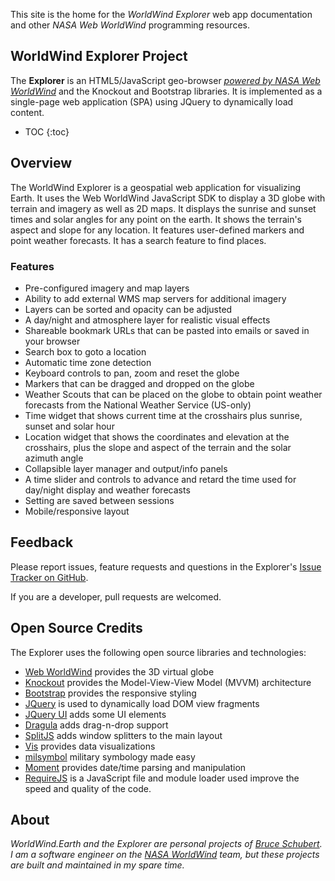 This site is the home for the _WorldWind Explorer_ web app documentation and 
other _NASA Web WorldWind_ programming resources.

## WorldWind Explorer Project
The __Explorer__ is an HTML5/JavaScript geo-browser 
_[powered by NASA Web WorldWind](https://worldwind.arc.nasa.gov/web)_ and the Knockout and Bootstrap libraries. 
It is implemented as a single-page web application (SPA) using JQuery to dynamically load content.

* TOC
{:toc}

## Overview
The WorldWind Explorer is a geospatial web application for visualizing Earth. 
It uses the Web WorldWind JavaScript SDK to display a 3D globe with terrain and 
imagery as well as 2D maps. It displays the sunrise and sunset times and solar angles
for any point on the earth. It shows the terrain's aspect and slope for any 
location. It features user-defined markers and point weather forecasts.
It has a search feature to find places.

### Features

- Pre-configured imagery and map layers
- Ability to add external WMS map servers for additional imagery
- Layers can be sorted and opacity can be adjusted
- A day/night and atmosphere layer for realistic visual effects
- Shareable bookmark URLs that can be pasted into emails or saved in your browser
- Search box to goto a location 
- Automatic time zone detection
- Keyboard controls to pan, zoom and reset the globe
- Markers that can be dragged and dropped on the globe
- Weather Scouts that can be placed on the globe to obtain point weather forecasts from the National Weather Service (US-only)
- Time widget that shows current time at the crosshairs plus sunrise, sunset and solar hour
- Location widget that shows the coordinates and elevation at the crosshairs, plus the slope and aspect of the terrain and the solar azimuth angle
- Collapsible layer manager and output/info panels
- A time slider and controls to advance and retard the time used for day/night display and weather forecasts 
- Setting are saved between sessions
- Mobile/responsive layout

## Feedback
Please report issues, feature requests and questions in the Explorer's 
[Issue Tracker on GitHub](https://github.com/NASAWorldWindResearch/WorldWindExplorer/issues).

If you are a developer, pull requests are welcomed.

## Open Source Credits
The Explorer uses the following open source libraries and technologies:

- [Web WorldWind](https://worldwind.arc.nasa.gov/web) provides the 3D virtual globe
- [Knockout](http://knockoutjs.com) provides the Model-View-View Model (MVVM) architecture
- [Bootstrap](https://getbootstrap.com/docs/3.3/) provides the responsive styling
- [JQuery](https://jquery.com/) is used to dynamically load DOM view fragments
- [JQuery UI](https://jqueryui.com/) adds some UI elements
- [Dragula](https://github.com/bevacqua/dragula) adds drag-n-drop support
- [SplitJS](https://nathancahill.github.io/Split.js/) adds window splitters to the main layout
- [Vis](http://visjs.org/) provides data visualizations
- [milsymbol](https://spatialillusions.com/milsymbol/index.html) military symbology made easy
- [Moment](https://momentjs.com/) provides date/time parsing and manipulation
- [RequireJS](http://requirejs.org/) is a JavaScript file and module loader used improve the speed and quality of the code.


## About
_WorldWind.Earth and the Explorer are personal projects of [Bruce Schubert](https://github.com/emxsys). 
I am a software engineer on the [NASA WorldWind](https://worldwind.arc.nasa.gov) 
team, but these projects are built and maintained in my spare time._
